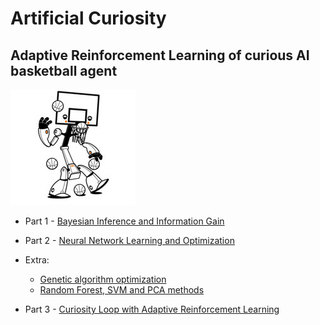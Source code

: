 # Artificial Curiosity
## Adaptive Reinforcement Learning of curious AI basketball agent
![](/robot.jpg?style=centerme)



* Part 1 - [Bayesian Inference and Information Gain](part1-bayes/cur_project_bayes.ipynb)

* Part 2 - [Neural Network Learning and Optimization](Part2-NN/cur_neural.ipynb)

* Extra:
  - [Genetic algorithm optimization](Part2-NN/Genetic.ipynb)
  - [Random Forest, SVM and PCA methods](Part2-NN/Other_models.ipynb)

* Part 3 - [Curiosity Loop with Adaptive Reinforcement Learning](/Part3-RL/Artificial_Curiosity_Loop.ipynb)
